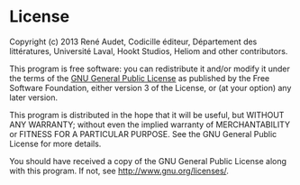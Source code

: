 # License

Copyright (c) 2013 René Audet, Codicille éditeur,
Département des littératures, Université Laval,
Hookt Studios, Heliom and other contributors.

This program is free software: you can redistribute it and/or modify
it under the terms of the [GNU General Public License](LICENSE-GPL) as published by
the Free Software Foundation, either version 3 of the License, or
(at your option) any later version.

This program is distributed in the hope that it will be useful,
but WITHOUT ANY WARRANTY; without even the implied warranty of
MERCHANTABILITY or FITNESS FOR A PARTICULAR PURPOSE.  See the
GNU General Public License for more details.

You should have received a copy of the GNU General Public License
along with this program.  If not, see <http://www.gnu.org/licenses/>.